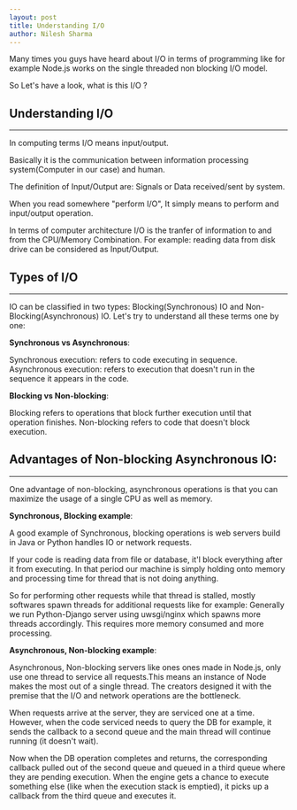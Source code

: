 ```yaml
---
layout: post
title: Understanding I/O
author: Nilesh Sharma
---
```


Many times you guys have heard about I/O in terms of programming like for example
Node.js works on the single threaded non blocking I/O model.

So Let's have a look, what is this I/O ?

## Understanding I/O
-----
In computing terms I/O means input/output.

Basically it is the communication between information processing system(Computer in our case) and human.

The definition of Input/Output are: Signals or Data received/sent by system.

When you read somewhere "perform I/O", It simply means to perform and input/output operation.


In terms of computer architecture I/O is the tranfer of information to and from the CPU/Memory Combination.
For example: reading data from disk drive can be considered as Input/Output.

## Types of I/O
-----
IO can be classified in two types: Blocking(Synchronous) IO and Non-Blocking(Asynchronous) IO.
Let's try to understand all these terms one by one:

**Synchronous vs Asynchronous**:

Synchronous execution: refers to code executing in sequence.
Asynchronous execution: refers to execution that doesn't run in the sequence it appears in the code. 

**Blocking vs Non-blocking**:

Blocking refers to operations that block further execution until that operation finishes.
Non-blocking refers to code that doesn't block execution.


## Advantages of Non-blocking Asynchronous IO:
-----

One advantage of non-blocking, asynchronous operations is that you can maximize the usage of a single CPU as well as memory.

**Synchronous, Blocking example**:

A good example of Synchronous, blocking operations is web servers build in Java or Python handles IO or
network requests.

If your code is reading data from file or database, it'l block everything after it from executing.
In that period our machine is simply holding onto memory and processing time for thread that is not
doing anything.

So for performing other requests while that thread is stalled, mostly softwares spawn threads for additional
requests like for example: Generally we run Python-Django server using uwsgi/nginx which spawns more threads accordingly. This requires more memory consumed and more processing.

**Asynchronous, Non-blocking example**:

Asynchronous, Non-blocking servers like ones ones made in Node.js, only use one thread to service all requests.This means an instance of Node makes the most out of a single thread. The creators designed it with the premise that the I/O and network operations are the bottleneck.

When requests arrive at the server, they are serviced one at a time. However, when the code serviced needs to query the DB for example, it sends the callback to a second queue and the main thread will continue running (it doesn't wait).

Now when the DB operation completes and returns, the corresponding callback pulled out of the second queue and queued in a third queue where they are pending execution. When the engine gets a chance to execute something else (like when the execution stack is emptied), it picks up a callback from the third queue and executes it.

